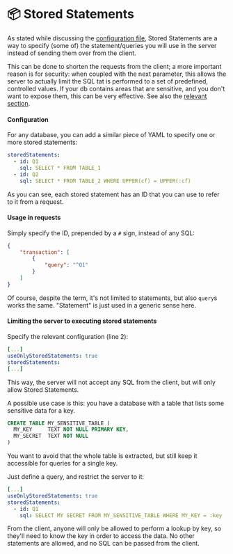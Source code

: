 # 📦 Stored Statements

As stated while discussing the [configuration file](configuration-file.md#storedqueries-lines-26-30-and-useonlystoredqueries-line-25), Stored Statements are a way to specify (some of) the statement/queries you will use in the server instead of sending them over from the client.

This can be done to shorten the requests from the client; a more important reason is for security: when coupled with the next parameter, this allows the server to actually limit the SQL tat is performed to a set of predefined, controlled values. If your db contains areas that are sensitive, and you don't want to expose them, this can be very effective. See also the [relevant section](../security.md#stored-queries-to-prevent-sql-injection).

#### Configuration

For any database, you can add a similar piece of YAML to specify one or more stored statements:

```yaml
storedStatements:
  - id: Q1
    sql: SELECT * FROM TABLE_1
  - id: Q2
    sql: SELECT * FROM TABLE_2 WHERE UPPER(cf) = UPPER(:cf)
```

As you can see, each stored statement has an ID that you can use to refer to it from a request.

#### Usage in requests

Simply specify the ID, prepended by a `#` sign, instead of any SQL:

```json
{
    "transaction": [
        {
            "query": "^Q1"
        }
    ]
}
```

Of course, despite the term, it's not limited to statements, but also `query`s works the same. "Statement" is just used in a generic sense here.

#### Limiting the server to executing stored statements

Specify the relevant configuration (line 2):

```yaml
[...]
useOnlyStoredStatements: true
storedStatements:
[...]
```

This way, the server will not accept any SQL from the client, but will only allow Stored Statements.

A possible use case is this: you have a database with a table that lists some sensitive data for a key.

```sql
CREATE TABLE MY_SENSITIVE_TABLE (
  MY_KEY     TEXT NOT NULL PRIMARY KEY,
  MY_SECRET  TEXT NOT NULL
)
```

You want to avoid that the whole table is extracted, but still keep it accessible for queries for a single key.

Just define a query, and restrict the server to it:

```yaml
[...]
useOnlyStoredStatements: true
storedStatements:
  - id: Q1
    sql: SELECT MY SECRET FROM MY_SENSITIVE_TABLE WHERE MY_KEY = :key
```

From the client, anyone will only be allowed to perform a lookup by key, so they'll need to know the key in order to access the data. No other statements are allowed, and no SQL can be passed from the client.
